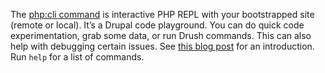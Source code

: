 The [php:cli command](commands/php_cli.md) is interactive PHP REPL with your bootstrapped site (remote or local). It’s a Drupal code playground. You can do quick code experimentation, grab some data, or run Drush commands. This can also help with debugging certain issues. See [this blog post](http://webcache.googleusercontent.com/search?q=cache:gwk2crTHcrcJ:blog.damiankloip.net/2015/drush-php-settings&sca_esv=559191296&hl=en&gl=us&strip=1&vwsrc=0) for an introduction. Run `help` for a list of commands. 
